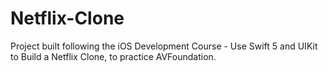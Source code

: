 # Netflix-Clone
 Project built following the iOS Development Course - Use Swift 5 and UIKit to Build a Netflix Clone, to practice AVFoundation.
